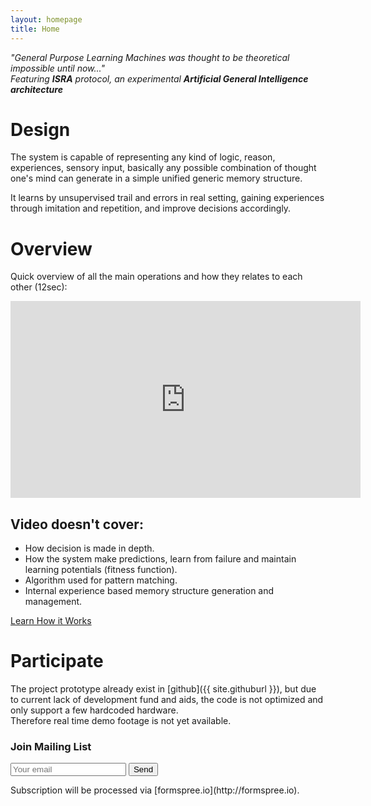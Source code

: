 ```yaml
---
layout: homepage
title: Home
---
```


*"General Purpose Learning Machines was thought to be theoretical impossible until now..."*  
_Featuring **ISRA** protocol, an experimental **Artificial General Intelligence architecture**_

# Design
The system is capable of representing any kind of logic, reason, experiences, sensory input, basically any possible combination of thought one's mind can generate in a simple unified generic memory structure.

It learns by unsupervised trail and errors in real setting, gaining experiences through imitation and repetition, and improve decisions accordingly.

# Overview
Quick overview of all the main operations and how they relates to each other (12sec):
<div class="videowrapper">
<iframe width="560" height="315" src="https://www.youtube.com/embed/EuFlydX3MWM" frameborder="0" allowfullscreen>
</iframe>
</div>

## Video doesn't cover:
* How decision is made in depth.
* How the system make predictions, learn from failure and maintain learning potentials (fitness function).
* Algorithm used for pattern matching.
* Internal experience based memory structure generation and management.

<a href="{% link _pages/how-it-works/how-it-works.md %}" class="button">Learn How it Works</a>  

# Participate
The project prototype already exist in [github]({{ site.githuburl }}), but due to current lack of development fund and aids, the code is not optimized and only support a few hardcoded hardware.  
Therefore real time demo footage is not yet available.

### Join Mailing List
<form method="POST" action="http://formspree.io/xing12397@gmail.com">
  <input type="email" name="email" placeholder="Your email" required>
  <input type="hidden" name="_next" value="{% link _pages/thanks.md %}" />
  <input type="hidden" name="_format" value="plain" />
  <input type="hidden" name="_subject" value="formspree-subscriber-subject" />
  <button type="submit">Send</button>
</form>  
Subscription will be processed via [formspree.io](http://formspree.io).
